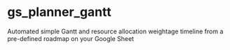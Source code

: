 # gs_planner_gantt
Automated simple Gantt and resource allocation weightage timeline from a pre-defined roadmap on your Google Sheet
